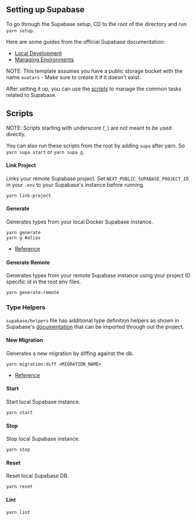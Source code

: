 ## Setting up Supabase

To go through the Supabase setup, CD to the root of the directory and run `yarn setup`.

Here are some guides from the official Supabase documentation:

- [Local Development](https://supabase.com/docs/guides/getting-started/local-development)
- [Managing Environments](https://supabase.com/docs/guides/cli/managing-environments)

NOTE: This template assumes you have a public storage bucket with the name `avatars` - Make sure to create it if it doesn't exist.

After setting it up, you can use the [scripts](#scripts) to manage the common tasks related to Supabase.

## Scripts

NOTE: Scripts starting with underscore (`_`) are not meant to be used directly.

You can also run these scripts from the root by adding `supa` after yarn. So `yarn supa start` or `yarn supa g`.

#### Link Project

Links your remote Supabase project. Set `NEXT_PUBLIC_SUPABASE_PROJECT_ID` in your `.env` to your Supabase's instance before running.

```shell
yarn link-project
```

#### Generate

Generates types from your local Docker Supabase instance.

```shell
yarn generate
yarn g #alias
```

- [Reference](https://supabase.com/docs/guides/api/rest/generating-types)

#### Generate Remote

Generates types from your remote Supabase instance using your project ID specific id in the root env files.

```shell
yarn generate:remote
```

### Type Helpers

`supabase/helpers` file has additional type definition helpers as shown in Supabase's [documentation](https://www.supabase.com/docs/reference/javascript/typescript-support) that can be imported through out the project.

#### New Migration

Generates a new migration by diffing against the db.

```shell
yarn migration:diff <MIGRATION_NAME>
```

- [Reference](https://supabase.com/docs/reference/cli/supabase-db-diff)

#### Start

Start local Supabase instance.

```shell
yarn start
```

#### Stop

Stop local Supabase instance.

```shell
yarn stop
```

#### Reset

Reset local Supabase DB.

```shell
yarn reset
```

#### Lint

```shell
yarn lint
```
